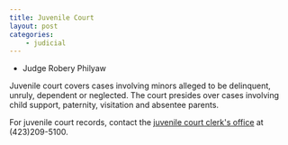 ```yaml
---
title: Juvenile Court
layout: post
categories:
    - judicial
---
```


+ Judge Robery Philyaw

Juvenile court covers cases involving minors alleged to be delinquent, unruly, dependent or neglected. The court presides over cases involving child support, paternity, visitation and absentee parents.

For juvenile court records, contact the [juvenile court clerk's office](http://www.hamiltontn.gov/courts/JuvenileClerk/default.aspx) at (423)209-5100.